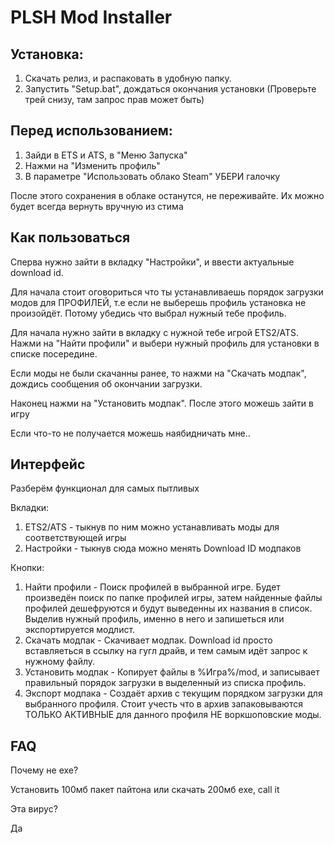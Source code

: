 # PLSH Mod Installer

## Установка:
1. Скачать релиз, и распаковать в удобную папку.
2. Запустить "Setup.bat", дождаться окончания установки (Проверьте трей снизу, там запрос прав может быть)
## Перед использованием:
1. Зайди в ETS и ATS, в "Меню Запуска"
2. Нажми на "Изменить профиль"
3. В параметре "Использовать облако Steam" УБЕРИ галочку

После этого сохранения в облаке останутся, не переживайте. Их можно будет всегда вернуть вручную из стима
## Как пользоваться
Сперва нужно зайти в вкладку "Настройки", и ввести актуальные download id. 

Для начала стоит оговориться что ты устанавливаешь порядок загрузки модов для ПРОФИЛЕЙ, т.е если не выберешь профиль установка не произойдёт. Потому убедись что выбрал нужный тебе профиль.

Для начала нужно зайти в вкладку с нужной тебе игрой ETS2/ATS. Нажми на "Найти профили" и выбери нужный профиль для установки в списке посередине.

Если моды не были скачанны ранее, то нажми на "Скачать модпак", дождись сообщения об окончании загрузки.

Наконец нажми на "Установить модпак". После этого можешь зайти в игру

Если что-то не получается можешь наябидничать мне..

## Интерфейс
Разберём функционал для самых пытливых

Вкладки:

 1. ETS2/ATS - тыкнув по ним можно устанавливать моды для соответствующей игры
 2. Настройки - тыкнув сюда можно менять Download ID модпаков

Кнопки:

1. Найти профили - Поиск профилей в выбранной игре. Будет произведён поиск по папке профилей игры, затем найденные файлы профилей дешефруются и будут выведенны их названия в список. Выделив нужный профиль, именно в него и запишеться или экспортируется модлист.
2. Скачать модпак - Скачивает модпак. Download id просто вставляеться в ссылку на гугл драйв, и тем самым идёт запрос к нужному файлу.
3. Установить модпак - Копирует файлы в %Игра%/mod, и записывает правильный порядок загрузки в выделенный из списка профиль.
4. Экспорт модпака - Создаёт архив с текущим порядком загрузки для выбранного профиля. Стоит учесть что в архив запаковываются ТОЛЬКО АКТИВНЫЕ для данного профиля НЕ воркшоповские моды.

## FAQ

Почему не exe?

Установить 100мб пакет пайтона или скачать 200мб exe, call it

Эта вирус?

Да
